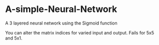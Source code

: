 # A-simple-Neural-Network
A 3 layered neural network using the Sigmoid function

You can alter the matrix indices for varied input and output. 
Fails for 5x5 and 5x1. 
